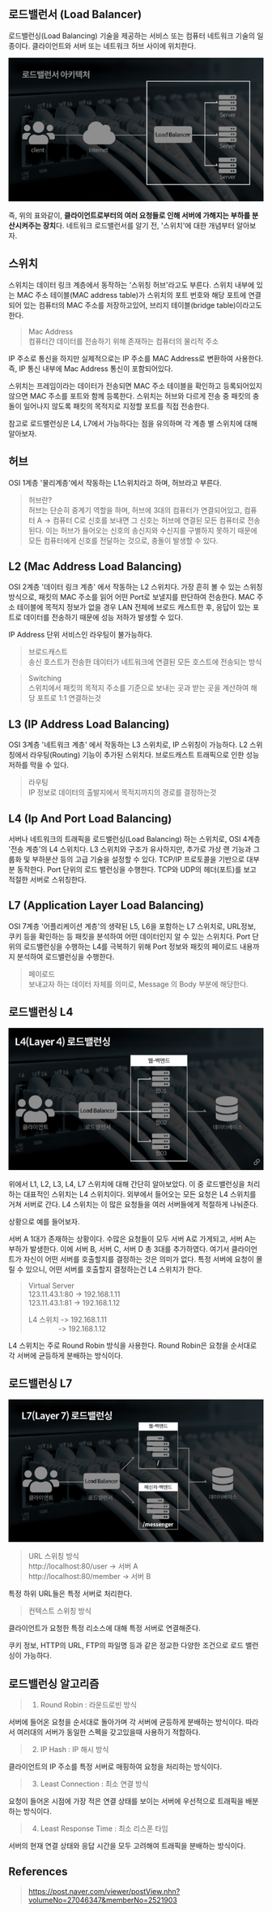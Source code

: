 ## 로드밸런서 (Load Balancer)

로드밸런싱(Load Balancing) 기술을 제공하는 서비스 또는 컴퓨터 네트워크 기술의 일종이다. 클라이언트와 서버 또는 네트워크 허브 사이에 위치한다.

![IMAGES](../images/loadbalancer.png)

즉, 위의 표와같이, **클라이언트로부터의 여러 요청들로 인해 서버에 가해지는 부하를 분산시켜주는 장치**다. 네트워크 로드밸런서를 알기 전, '스위치'에 대한 개념부터 알아보자.

## 스위치

스위치는 데이터 링크 계층에서 동작하는 '스위칭 허브'라고도 부른다. 스위치 내부에 있는 MAC 주소 테이블(MAC address table)가 스위치의 포트 번호와 해당 포트에 연결되어 있는 컴퓨터의 MAC 주소를 저장하고있어, 브리지 테이블(bridge table)이라고도 한다.

> Mac Address    
> 컴퓨터간 데이터를 전송하기 위해 존재하는 컴퓨터의 물리적 주소

IP 주소로 통신을 하지만 실제적으로는 IP 주소를 MAC Address로 변환하여 사용한다. 즉, IP 통신 내부에 Mac Address 통신이 포함되어있다.

스위치는 프레임이라는 데이터가 전송되면 MAC 주소 테이블을 확인하고 등록되어있지 않으면 MAC 주소를 포트와 함께 등록한다. 스위치는 허브와 다르게 전송 중 패킷의 충돌이 일어나지 않도록 패킷의 목적지로 지정할 포트를 직접 전송한다.

참고로 로드밸런싱은 L4, L7에서 가능하다는 점을 유의하며 각 계층 별 스위치에 대해 알아보자.

## 허브

OSI 1계층 '물리계층'에서 작동하는 L1스위치라고 하며, 허브라고 부른다.

> 허브란?  
> 허브는 단순히 중계기 역할을 하며, 허브에 3대의 컴퓨터가 연결되어있고, 컴퓨터 A -> 컴퓨터 C로 신호를 보내면 그 신호는 허브에 연결된 모든 컴퓨터로 전송된다. 이는 허브가 들어오는 신호의 송신지와 수신지를 구별하지 못하기 때문에 모든 컴퓨터에게 신호를 전달하는 것으로, 충돌이 발생할 수 있다. 

## L2 (Mac Address Load Balancing)

OSI 2계층 '데이터 링크 계층' 에서 작동하는 L2 스위치다. 가장 흔히 볼 수 있는 스위칭 방식으로, 패킷의 MAC 주소를 읽어 어떤 Port로 보낼지를 판단하여 전송한다. MAC 주소 테이블에 목적지 정보가 없을 경우 LAN 전체에 브로드 캐스트한 후, 응답이 있는 포트로 데이터를 전송하기 때문에 성능 저하가 발생할 수 있다.

IP Address 단위 서비스인 라우팅이 불가능하다.

> 브로드캐스트  
> 송신 호스트가 전송한 데이터가 네트워크에 연결된 모든 호스트에 전송되는 방식

> Switching  
> 스위치에서 패킷의 목적지 주소를 기준으로 보내는 곳과 받는 곳을 계산하여 해당 포트로 1:1 연결하는것

## L3 (IP Address Load Balancing)

OSI 3계층 '네트워크 계층' 에서 작동하는 L3 스위치로, IP 스위칭이 가능하다. L2 스위칭에서 라우팅(Routing) 기능이 추가된 스위치다. 브로드캐스트 트래픽으로 인한 성능 저하를 막을 수 있다.

> 라우팅  
> IP 정보로 데이터의 출발지에서 목적지까지의 경로를 결정하는것

## L4 (Ip And Port Load Balancing)

서버나 네트워크의 트래픽을 로드밸런싱(Load Balancing) 하는 스위치로, OSI 4계층 '전송 계층'의 L4 스위치다. L3 스위치와 구조가 유사하지만, 추가로 가상 랜 기능과 그룹화 및 부하분산 등의 고급 기술을 설정할 수 있다. TCP/IP 프로토콜을 기반으로 대부분 동작한다. Port 단위의 로드 밸런싱을 수행한다. TCP와 UDP의 헤더(포트)를 보고 적절한 서버로 스위칭한다.

## L7 (Application Layer Load Balancing)

OSI 7계층 '어플리케이션 계층'의 생략된 L5, L6을 포함하는 L7 스위치로, URL정보, 쿠키 등을 확인하는 등 패킷을 분석하여 어떤 데이터인지 알 수 있는 스위치다. Port 단위의 로드밸런싱을 수행하는 L4를 극복하기 위해 Port 정보와 패킷의 페이로드 내용까지 분석하여 로드밸런싱을 수행한다.

> 페이로드  
> 보내고자 하는 데이터 자체를 의미로, Message 의 Body 부분에 해당한다.

## 로드밸런싱 L4

![IMAGES](../images/l4_loadbalancer.png)

위에서 L1, L2, L3, L4, L7 스위치에 대해 간단히 알아보았다. 이 중 로드밸런싱을 처리하는 대표적인 스위치는 L4 스위치이다. 외부에서 들어오는 모든 요청은 L4 스위치를 거쳐 서버로 간다. L4 스위치는 이 많은 요청들을 여러 서버들에게 적절하게 나눠준다.

상황으로 예를 들어보자.

서버 A 1대가 존재하는 상황이다. 수많은 요청들이 모두 서버 A로 가게되고, 서버 A는 부하가 발생한다. 이에 서버 B, 서버 C, 서버 D 총 3대를 추가하였다. 여기서 클라이언트가 자신이 어떤 서버를 호출할지를 결정하는 것은 의미가 없다. 특정 서버에 요청이 몰릴 수 있으니, 어떤 서버를 호출할지 결정하는건 L4 스위치가 한다.

> Virtual Server  
> 123.11.43.1:80 -> 192.168.1.11  
> 123.11.43.1:81 -> 192.168.1.12
>
> L4 스위치 -> 192.168.1.11  
>                -> 192.168.1.12

L4 스위치는 주로 Round Robin 방식을 사용한다. Round Robin은 요청을 순서대로 각 서버에 균등하게 분배하는 방식이다.

## 로드밸런싱 L7

![IMAGES](../images/l7_loadbalancer.png)

> URL 스위칭 방식  
> http://localhost:80/user -> 서버 A  
> http://localhost:80/member -> 서버 B

특정 하위 URL들은 특정 서버로 처리한다.

> 컨텍스트 스위칭 방식

클라이언트가 요청한 특정 리소스에 대해 특정 서버로 연결해준다.

쿠키 정보, HTTP의 URL, FTP의 파일명 등과 같은 정교한 다양한 조건으로 로드 밸런싱이 가능하다.

## 로드밸런싱 알고리즘

> 1) Round Robin : 라운드로빈 방식

서버에 들어온 요청을 순서대로 돌아가며 각 서버에 균등하게 분배하는 방식이다. 따라서 여러대의 서버가 동일한 스펙을 갖고있을때 사용하기 적합하다.

> 2) IP Hash : IP 해시 방식

클라이언트의 IP 주소를 특정 서버로 매핑하여 요청을 처리하는 방식이다.

> 3) Least Connection : 최소 연결 방식

요청이 들어온 시점에 가장 적은 연결 상태를 보이는 서버에 우선적으로 트래픽을 배분하는 방식이다.

> 4) Least Response Time : 최소 리스폰 타임

서버의 현재 연결 상태와 응답 시간을 모두 고려해여 트래픽을 분배하는 방식이다.


## References

> https://post.naver.com/viewer/postView.nhn?volumeNo=27046347&memberNo=2521903